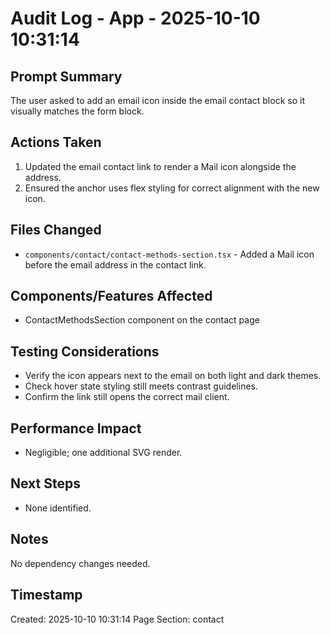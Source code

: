 # Audit Log - App - 2025-10-10 10:31:14

## Prompt Summary

The user asked to add an email icon inside the email contact block so it visually matches the form block.

## Actions Taken

1. Updated the email contact link to render a Mail icon alongside the address.
2. Ensured the anchor uses flex styling for correct alignment with the new icon.

## Files Changed

- `components/contact/contact-methods-section.tsx` - Added a Mail icon before the email address in the contact link.

## Components/Features Affected

- ContactMethodsSection component on the contact page

## Testing Considerations

- Verify the icon appears next to the email on both light and dark themes.
- Check hover state styling still meets contrast guidelines.
- Confirm the link still opens the correct mail client.

## Performance Impact

- Negligible; one additional SVG render.

## Next Steps

- None identified.

## Notes

No dependency changes needed.

## Timestamp

Created: 2025-10-10 10:31:14
Page Section: contact
